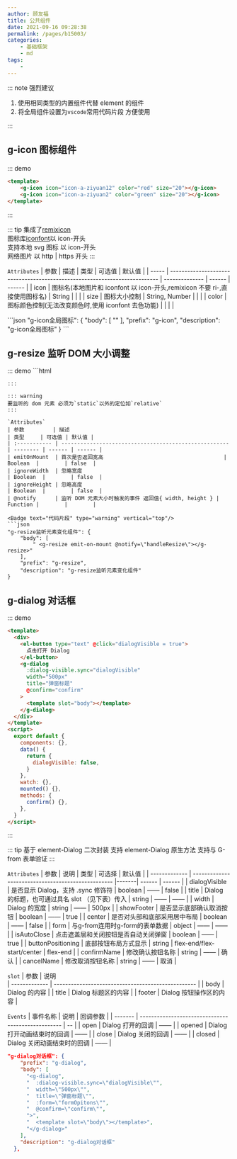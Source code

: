 ```yaml
---
author: 顾友福
title: 公共组件
date: 2021-09-16 09:28:38
permalink: /pages/b15003/
categories:
    - 基础框架
    - md
tags:
    -
---
```


::: note 强烈建议

1. 使用相同类型的内置组件代替 element 的组件
2. 将全局组件设置为`vscode`常用代码片段 方便使用

:::

## g-icon 图标组件
<div style='margin-top:20px'><Badge text="示例" type="tip" vertical="top"/></div>

::: demo
```html
<template>
	<g-icon icon="icon-a-ziyuan12" color="red" size="20"></g-icon>
	<g-icon icon="icon-a-ziyuan2" color="green" size="20"></g-icon>
</template>
```
:::

::: tip
集成了[remixicon](https://remixicon.com/)<br>
图标库[iconfont](https://www.iconfont.cn/)以 icon-开头<br>
支持本地 svg 图标 以 icon-开头<br>
网络图片 以 http | https 开头
:::

`Attributes`
| 参数 | 描述 | 类型 | 可选值 | 默认值 |
| ----- | -------------------------------------------------------------------------- | -------------- | ------ | ------ |
| icon | 图标名(本地图片和 iconfont 以 icon-开头,remixicon 不要 ri-,直接使用图标名) | String | | |
| size | 图标大小控制 | String, Number | | |
| color | 图标颜色控制(无法改变颜色时,使用 iconfont 去色功能) | | | |

<Badge text="代码片段" type="warning" vertical="top"/>
```json
"g-icon全局图标": {
	"body": [
		"<g-icon icon='$1' size='$2' color='$3'></g-icon>"
	],
	"prefix": "g-icon",
	"description": "g-icon全局图标"
}
```

## g-resize 监听 DOM 大小调整

<Badge text="示例" type="tip" vertical="top"/>
::: demo
```html
<template>
  <div class="border" style="position: relative">
    <el-tag type="success">宽： {{ width }}</el-tag>
    <el-tag type="success">高： {{ height }}</el-tag>
    <g-resize emit-on-mount @notify="handleResize"></g-resize>
  </div>
</template>
<script>
  export default {
    components: {},
    data() {
      return {
        width: 0,
        height: 0,
      }
    },
    watch: {},
    mounted() {},
    methods: {
      handleResize({ width, height }) {
        this.width = width
        this.height = height
      },
    },
  }
</script>

<style>
  .border {
    height: 100%;
    border: 1px solid #ccc;
  }
</style>
```
:::

::: warning
要监听的 dom 元素 必须为`static`以外的定位如`relative`
:::

`Attributes`
| 参数         | 描述                                                  | 类型     | 可选值 | 默认值 |
| :----------- | ----------------------------------------------------- | -------- | ------ | ------ |
| emitOnMount  | 首次是否返回宽高                                      | Boolean  |        | false  |
| ignoreWidth  | 忽略宽度                                              | Boolean  |        | false  |
| ignoreHeight | 忽略高度                                              | Boolean  |        | false  |
| @notify      | 监听 DOM 元素大小时触发的事件 返回值{ width, height } | Function |        |        |

<Badge text="代码片段" type="warning" vertical="top"/>
```json
"g-resize监听元素变化组件": {
	"body": [
		" <g-resize emit-on-mount @notify=\"handleResize\"></g-resize>"
	],
	"prefix": "g-resize",
	"description": "g-resize监听元素变化组件"
}
```

## g-dialog 对话框
::: demo
```html
<template>
  <div>
    <el-button type="text" @click="dialogVisible = true">
      点击打开 Dialog
    </el-button>
    <g-dialog
      :dialog-visible.sync="dialogVisible"
      width="500px"
      title="弹窗标题"
      @confirm="confirm"
    >
      <template slot="body"></template>
    </g-dialog>
  </div>
</template>
<script>
  export default {
    components: {},
    data() {
      return {
        dialogVisible: false,
      }
    },
    watch: {},
    mounted() {},
    methods: {
      confirm() {},
    },
  }
</script>
```
:::

::: tip
基于 element-Dialog 二次封装
支持 element-Dialog 原生方法
支持与 G-from 表单验证
:::

`Attributes`
| 参数           | 说明                                               | 类型 | 可选择 | 默认值 |
| ------------- | -------------------------------------------------- |-------| ------ | ------ |
| dialogVisible | 是否显示 Dialog，支持 .sync 修饰符                   | boolean | ——  | false |
| title         | Dialog 的标题，也可通过具名 slot （见下表）传入       | string | —— | —— |
| width         | Dialog 的宽度                                       | string | —— | 500px |
| showFooter    | 是否显示底部确认取消按钮                             | boolean | —— | true |
| center        | 是否对头部和底部采用居中布局                         | boolean | —— | false |
| form          | 与g-from连用时g-form的表单数据                      | object | —— | —— |
| isAutoClose   | 点击遮盖层和关闭按钮是否自动关闭弹窗                  | boolean | —— | true |
| buttonPositioning   | 底部按钮布局方式显示                           | string | flex-end/flex-start/center | flex-end |
| confirmName   | 修改确认按钮名称                                     | string | —— | 确认 |
| cancelName   | 修改取消按钮名称                                     | string | —— | 取消 |

`slot`
| 参数           | 说明                                               
| ------------- | --------------------------------------------------  |
| body   | Dialog 的内容                                               | 
| title  | Dialog 标题区的内容                                          | 
| footer | Dialog 按钮操作区的内容                                      | 

`Events`
| 事件名称           | 说明                                      | 回调参数 | 
| ------- | --------------------------------------------------  | -- |
| open    | Dialog 打开的回调                                    | —— |
| opened  | Dialog 打开动画结束时的回调                           | —— |
| close   | Dialog 关闭的回调                                    | —— |
| closed  | Dialog 关闭动画结束时的回调                           | —— |

<div><Badge text="代码片段" type="warning" vertical="top"/></div>

```json
"g-dialog对话框": {
    "prefix": "g-dialog",
    "body": [
      "<g-dialog",
      "  :dialog-visible.sync=\"dialogVisible\"",
      "  width=\"500px\"",
      "  title=\"弹窗标题\"",
      "  :form=\"formOpitons\"",
      "  @confirm=\"confirm\"",
      ">",
      "  <template slot=\"body\"></template>",
      "</g-dialog>"
    ],
    "description": "g-dialog对话框"
  },
```
